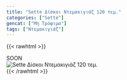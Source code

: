 ```yaml
---
title: "Sette Δίσκοι Ντεμακιγιάζ 120 τεμ."
categories: ["Sette"]
gencat: ["Μη Τρόφιμα"]
tags: ["Ντεμακιγιάζ"]
---
```

{{< rawhtml >}}

<div class="sload412"><div class="product">SOON<br><div class="pimg"><img alt="Sette Δίσκοι Ντεμακιγιάζ 120 τεμ." title="Sette Δίσκοι Ντεμακιγιάζ 120 τεμ." src="/media/images/sette-diskoi-ntemakigiaz-120-tem.jpg"></div></div></div>
{{< /rawhtml >}}


